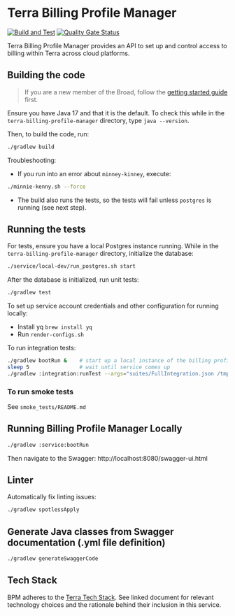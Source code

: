 # Terra Billing Profile Manager

[![Build and Test](https://github.com/DataBiosphere/terra-billing-profile-manager/actions/workflows/build-and-test.yml/badge.svg?branch=main)](https://github.com/DataBiosphere/terra-billing-profile-manager/actions/workflows/build-and-test.yml)
[![Quality Gate Status](https://sonarcloud.io/api/project_badges/measure?project=DataBiosphere_terra-billing-profile-manager&metric=alert_status)](https://sonarcloud.io/summary/new_code?id=DataBiosphere_terra-billing-profile-manager)

Terra Billing Profile Manager provides an API to set up and control access to billing
within Terra across cloud platforms.

## Building the code

> If you are a new member of the Broad, follow the [getting started guide](docs/getting-started.md)
first.

Ensure you have Java 17 and that it is the default. To check this while in the
`terra-billing-profile-manager` directory, type `java --version`.

Then, to build the code, run:

```sh
./gradlew build
```

Troubleshooting:
* If you run into an error about `minney-kinney`, execute:

```sh
./minnie-kenny.sh --force   
```
* The build also runs the tests, so the tests will fail unless `postgres` is running (see next step).

## Running the tests

For tests, ensure you have a local Postgres instance running. While in the
`terra-billing-profile-manager` directory, initialize the database:

```sh
./service/local-dev/run_postgres.sh start
```

After the database is initialized, run unit tests:
```sh
./gradlew test
```

To set up service account credentials and other configuration for running locally:
* Install yq `brew install yq`
* Run `render-configs.sh`

To run integration tests:
```sh
./gradlew bootRun &    # start up a local instance of the billing profile manager service
sleep 5                # wait until service comes up
./gradlew :integration:runTest --args="suites/FullIntegration.json /tmp/test"
```

### To run smoke tests
See `smoke_tests/README.md`

## Running Billing Profile Manager Locally

```sh
./gradlew :service:bootRun
```

Then navigate to the Swagger: http://localhost:8080/swagger-ui.html

## Linter
Automatically fix linting issues:
```sh
./gradlew spotlessApply
```

## Generate Java classes from Swagger documentation (.yml file definition)

```sh
./gradlew generateSwaggerCode
```

## Tech Stack
BPM adheres to the [Terra Tech Stack](https://docs.google.com/document/d/1JkTrtaci7EI0TnuR-68zYgTx_mRCNu-u2eV9XhexWTI/edit#heading=h.5z6knaqygr4a). See linked document for relevant technology choices and the rationale behind their inclusion in this service. 

